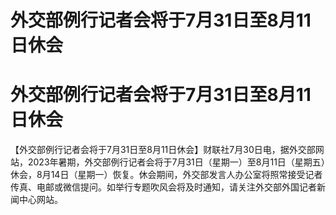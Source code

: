 # 外交部例行记者会将于7月31日至8月11日休会

# 外交部例行记者会将于7月31日至8月11日休会

【外交部例行记者会将于7月31日至8月11日休会】财联社7月30日电，据外交部网站，2023年暑期，外交部例行记者会将于7月31日（星期一）至8月11日（星期五）休会，8月14日（星期一）恢复。休会期间，外交部发言人办公室将照常接受记者传真、电邮或微信提问。如举行专题吹风会将及时通知，请关注外交部外国记者新闻中心网站。

